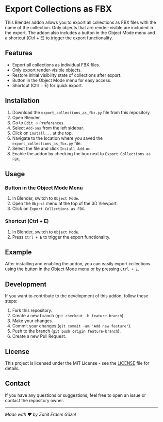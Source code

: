 # Export Collections as FBX

This Blender addon allows you to export all collections as FBX files with the name of the collection. Only objects that are render-visible are included in the export. The addon also includes a button in the Object Mode menu and a shortcut (Ctrl + E) to trigger the export functionality.

## Features

- Export all collections as individual FBX files.
- Only export render-visible objects.
- Restore initial visibility state of collections after export.
- Button in the Object Mode menu for easy access.
- Shortcut (Ctrl + E) for quick export.

## Installation

1. Download the `export_collections_as_fbx.py` file from this repository.
2. Open Blender.
3. Go to `Edit` -> `Preferences`.
4. Select `Add-ons` from the left sidebar.
5. Click on `Install...` at the top.
6. Navigate to the location where you saved the `export_collections_as_fbx.py` file.
7. Select the file and click `Install Add-on`.
8. Enable the addon by checking the box next to `Export Collections as FBX`.

## Usage

### Button in the Object Mode Menu

1. In Blender, switch to `Object Mode`.
2. Open the `Object` menu at the top of the 3D Viewport.
3. Click on `Export Collections as FBX`.

### Shortcut (Ctrl + E)

1. In Blender, switch to `Object Mode`.
2. Press `Ctrl + E` to trigger the export functionality.

## Example

After installing and enabling the addon, you can easily export collections using the button in the Object Mode menu or by pressing `Ctrl + E`.

## Development

If you want to contribute to the development of this addon, follow these steps:

1. Fork this repository.
2. Create a new branch (`git checkout -b feature-branch`).
3. Make your changes.
4. Commit your changes (`git commit -am 'Add new feature'`).
5. Push to the branch (`git push origin feature-branch`).
6. Create a new Pull Request.

## License

This project is licensed under the MIT License - see the [LICENSE](LICENSE) file for details.

## Contact

If you have any questions or suggestions, feel free to open an issue or contact the repository owner.

---

*Made with ❤️ by Zahit Erdem Güzel*

